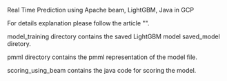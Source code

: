 
Real Time Prediction using Apache beam, LightGBM, Java in GCP

For details explanation please follow the article "".

model_training directory contains the saved LightGBM model saved_model diretory.

pmml directory contains the pmml representation of the model file.

scoring_using_beam contains the java code for scoring the model.
